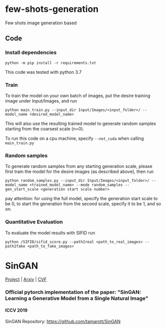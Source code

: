 # few-shots-generation
Few shots image generation based 

## Code

### Install dependencies

```
python -m pip install -r requirements.txt
```

This code was tested with python 3.7

###  Train
To train the model on your own batch of images, put the desire training image under Input/Images, and run

```
python main_train.py --input_dir Input/Images/<input_folder>/ --model_name <desired_model_name>
```

This will also use the resulting trained model to generate random samples starting from the coarsest scale (n=0).

To run this code on a cpu machine, specify `--not_cuda` when calling `main_train.py`

###  Random samples
To generate random samples from any starting generation scale, please first train the model for the desire images (as described above), then run 

```
python random_samples.py --input_dir Input/Images/<input_folder>/ --model_name <trained_model_name> --mode random_samples --gen_start_scale <generation start scale number>

```
pay attention: for using the full model, specify the generation start scale to be 0, to start the generation from the second scale, specify it to be 1, and so on. 

###  Quantitative Evaluation
To evaluate the model results with SIFID run

```
python /SIFID/sifid_score.py --path2real <path_to_real_images> --path2fake <path_to_fake_images>
```

# SinGAN
[Project](http://webee.technion.ac.il/people/tomermic/SinGAN/SinGAN.htm) | [Arxiv](https://arxiv.org/pdf/1905.01164.pdf) | [CVF](http://openaccess.thecvf.com/content_ICCV_2019/papers/Shaham_SinGAN_Learning_a_Generative_Model_From_a_Single_Natural_Image_ICCV_2019_paper.pdf) 
### Official pytorch implementation of the paper: "SinGAN: Learning a Generative Model from a Single Natural Image"
####  ICCV 2019
SinGAN Repository: https://github.com/tamarott/SinGAN
